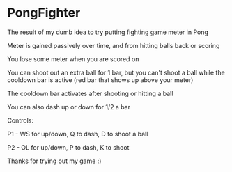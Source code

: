 # PongFighter
The result of my dumb idea to try putting fighting game meter in Pong

Meter is gained passively over time, and from hitting balls back or scoring

You lose some meter when you are scored on

You can shoot out an extra ball for 1 bar, but you can't shoot a ball while the cooldown bar is active (red bar that shows up above your meter)

The cooldown bar activates after shooting or hitting a ball

You can also dash up or down for 1/2 a bar

Controls:

P1 - WS for up/down, Q to dash, D to shoot a ball

P2 - OL for up/down, P to dash, K to shoot

Thanks for trying out my game :)

